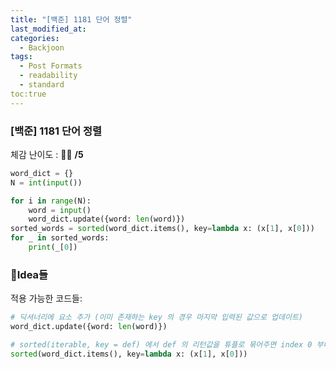 ```yaml
---
title: "[백준] 1181 단어 정렬"
last_modified_at: 
categories:
  - Backjoon
tags:
  - Post Formats
  - readability
  - standard
toc:true
---
```


### [백준] 1181 단어 정렬
체감 난이도 : 🎈🎈 **/5**   

```python
word_dict = {}
N = int(input())

for i in range(N):
    word = input()
    word_dict.update({word: len(word)})
sorted_words = sorted(word_dict.items(), key=lambda x: (x[1], x[0]))
for _ in sorted_words:
    print(_[0])
```


### 💭Idea들 
적용 가능한 코드들:
```python 
# 딕셔너리에 요소 추가 (이미 존재하는 key 의 경우 마지막 입력된 값으로 업데이트)
word_dict.update({word: len(word)})
```
```python 
# sorted(iterable, key = def) 에서 def 의 리턴값을 튜플로 묶어주면 index 0 부터 순차적으로 정렬
sorted(word_dict.items(), key=lambda x: (x[1], x[0]))
```